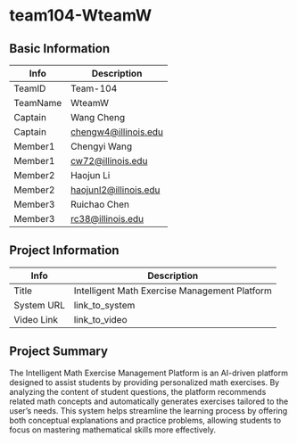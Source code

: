 # team104-WteamW

## Basic Information

|   Info      |        Description     |
| ----------- | ---------------------- |
| TeamID      |        Team-104        |
| TeamName    |         WteamW         |
| Captain     |       Wang Cheng       |
| Captain     |  chengw4@illinois.edu  |
| Member1     |     Chengyi Wang       |
| Member1     |   cw72@illinois.edu    |
| Member2     |       Haojun Li        |
| Member2     |  haojunl2@illinois.edu |
| Member3     |     Ruichao Chen       |
| Member3     |    rc38@illinois.edu   |

## Project Information

|   Info      |        Description     |
| ----------- | ---------------------- |
|  Title      |       Intelligent Math Exercise Management Platform    |
| System URL  |      link_to_system    |
| Video Link  |      link_to_video     |

## Project Summary

The Intelligent Math Exercise Management Platform is an AI-driven platform designed to assist students by providing personalized math exercises. By analyzing the content of student questions, the platform recommends related math concepts and automatically generates exercises tailored to the user’s needs. This system helps streamline the learning process by offering both conceptual explanations and practice problems, allowing students to focus on mastering mathematical skills more effectively.


